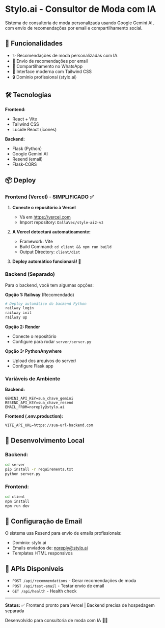 # Stylo.ai - Consultor de Moda com IA

Sistema de consultoria de moda personalizada usando Google Gemini AI, com envio de recomendações por email e compartilhamento social.

## 🚀 Funcionalidades

- ✨ Recomendações de moda personalizadas com IA
- 📧 Envio de recomendações por email  
- 📱 Compartilhamento no WhatsApp
- 🎨 Interface moderna com Tailwind CSS
- 🔒 Domínio profissional (stylo.ai)

## 🛠️ Tecnologias

**Frontend:**
- React + Vite
- Tailwind CSS
- Lucide React (ícones)

**Backend:**
- Flask (Python)
- Google Gemini AI
- Resend (email)
- Flask-CORS

## 📦 Deploy

### Frontend (Vercel) - SIMPLIFICADO ✅

1. **Conecte o repositório à Vercel**
   - Vá em https://vercel.com
   - Import repository: `DallaVec/style-ai2-v3`

2. **A Vercel detectará automaticamente:**
   - Framework: Vite
   - Build Command: `cd client && npm run build`
   - Output Directory: `client/dist`

3. **Deploy automático funcionará!** 🎉

### Backend (Separado)

Para o backend, você tem algumas opções:

**Opção 1: Railway** (Recomendado)
```bash
# Deploy automático do backend Python
railway login
railway init
railway up
```

**Opção 2: Render**
- Conecte o repositório
- Configure para rodar `server/server.py`

**Opção 3: PythonAnywhere**
- Upload dos arquivos do server/
- Configure Flask app

### Variáveis de Ambiente

**Backend:**
```
GEMINI_API_KEY=sua_chave_gemini
RESEND_API_KEY=sua_chave_resend  
EMAIL_FROM=noreply@stylo.ai
```

**Frontend (.env.production):**
```
VITE_API_URL=https://sua-url-backend.com
```

## 🔧 Desenvolvimento Local

### Backend:
```bash
cd server
pip install -r requirements.txt
python server.py
```

### Frontend:
```bash  
cd client
npm install
npm run dev
```

## 📧 Configuração de Email

O sistema usa Resend para envio de emails profissionais:
- Domínio: stylo.ai
- Emails enviados de: noreply@stylo.ai
- Templates HTML responsivos

## 🎯 APIs Disponíveis

- `POST /api/recommendations` - Gerar recomendações de moda
- `POST /api/test-email` - Testar envio de email
- `GET /api/health` - Health check

---

**Status:** ✅ Frontend pronto para Vercel | Backend precisa de hospedagem separada

Desenvolvido para consultoria de moda com IA 🎨✨
